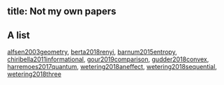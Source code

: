 title: Not my own papers
---

## A list

[alfsen2003geometry](alfsen2003geometry), [berta2018renyi](berta2018renyi), [barnum2015entropy](barnum2015entropy), 
[chiribella2011informational](chiribella2011informational), [gour2019comparison](gour2019comparison), [gudder2018convex](gudder2018convex), [harremoes2017quantum](harremoes2017quantum), [wetering2018aneffect](wetering2018aneffect), [wetering2018sequential](wetering2018sequential), [wetering2018three](wetering2018three)